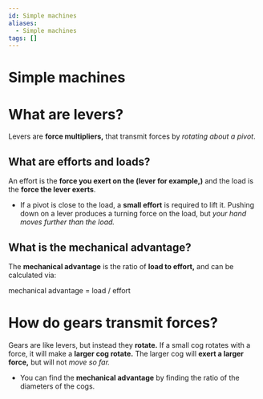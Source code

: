 ```yaml
---
id: Simple machines
aliases:
  - Simple machines
tags: []
---
```


# Simple machines

# What are **levers?** 

Levers are **force multipliers,** that transmit forces by *rotating about a pivot*.

## What are efforts and loads?

An effort is the **force you exert on the (lever for example,)** and the load is the **force the lever exerts**.

- If a pivot is close to the load, a **small effort** is required to lift it. Pushing down on a lever produces a turning force on the load, but *your hand moves further than the load.* 

## What is the **mechanical advantage?** 

The **mechanical advantage** is the ratio of **load to effort,** and can be calculated via:

mechanical advantage = load / effort

# How do **gears** transmit forces?

Gears are like levers, but instead they **rotate.** If a small cog rotates with a force, it will make a **larger cog rotate.** The larger cog will **exert a larger force,** but will not *move so far.*

- You can find the **mechanical advantage** by finding the ratio of the diameters of the cogs.

